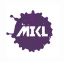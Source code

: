 <style type='text/css'> p { background-color: red } img { background-color: red } </style>

<img align="center" width="144" height="144" src="./images/mikl.png"/>
